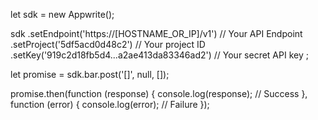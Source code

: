 let sdk = new Appwrite();

sdk
    .setEndpoint('https://[HOSTNAME_OR_IP]/v1') // Your API Endpoint
    .setProject('5df5acd0d48c2') // Your project ID
    .setKey('919c2d18fb5d4...a2ae413da83346ad2') // Your secret API key
;

let promise = sdk.bar.post('[]', null, []);

promise.then(function (response) {
    console.log(response); // Success
}, function (error) {
    console.log(error); // Failure
});